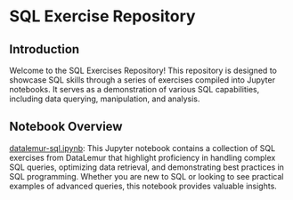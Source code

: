 # SQL Exercise Repository

## Introduction
Welcome to the SQL Exercises Repository! This repository is designed to showcase SQL skills through a series of exercises compiled into Jupyter notebooks. It serves as a demonstration of various SQL capabilities, including data querying, manipulation, and analysis.

## Notebook Overview
[datalemur-sql.ipynb](datalemur-sql.ipynb): This Jupyter notebook contains a collection of SQL exercises from DataLemur that highlight proficiency in handling complex SQL queries, optimizing data retrieval, and demonstrating best practices in SQL programming. Whether you are new to SQL or looking to see practical examples of advanced queries, this notebook provides valuable insights.
